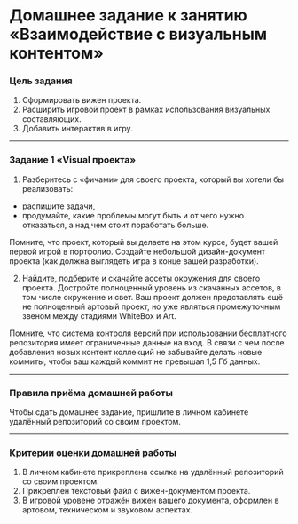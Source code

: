 # Домашнее задание к занятию «Взаимодействие с визуальным контентом»

### Цель задания

1. Сформировать вижен проекта.
2. Расширить игровой проект в рамках использования визуальных составляющих.
3. Добавить интерактив в игру.

------

### Задание 1 «Visual проекта»

1. Разберитесь с «фичами» для своего проекта, который вы хотели бы реализовать:
- распишите задачи,
- продумайте, какие проблемы могут быть и от чего нужно отказаться, а над чем стоит поработать больше.

Помните, что проект, который вы делаете на этом курсе, будет вашей первой игрой в портфолио. Создайте небольшой дизайн-документ проекта (как должна выглядеть игра в конце вашей разработки).

2. Найдите, подберите и скачайте ассеты окружения для своего проекта. Достройте полноценный уровень из скачанных ассетов, в том числе окружение и свет. Ваш проект должен представлять ещё не полноценный артовый проект, но уже являться промежуточным звеном между стадиями WhiteBox и Art.

Помните, что система контроля версий при использовании бесплатного репозитория имеет ограниченные данные на вход. В связи с чем после добавления новых контент коллекций не забывайте делать новые коммиты, чтобы ваш каждый коммит не превышал 1,5 Гб данных.

------

### Правила приёма домашней работы

Чтобы сдать домашнее задание, пришлите в личном кабинете удалённый репозиторий со своим проектом.

-----

### Критерии оценки домашней работы

1. В личном кабинете прикреплена ссылка на удалённый репозиторий со своим проектом.
2. Прикреплен текстовый файл с вижен-документом проекта.
3. В игровой уровене отражён вижен вашего документа, оформлен в артовом, техническом и звуковом аспектах.

